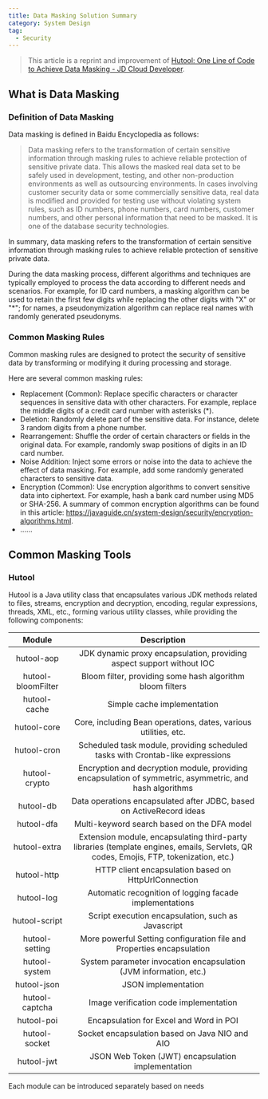 ```yaml
---
title: Data Masking Solution Summary
category: System Design
tag:
  - Security
---
```


<!-- @include: @article-header.snippet.md -->

> This article is a reprint and improvement of [Hutool: One Line of Code to Achieve Data Masking - JD Cloud Developer](https://mp.weixin.qq.com/s/1qFWczesU50ndPPLtABHFg).

## What is Data Masking

### Definition of Data Masking

Data masking is defined in Baidu Encyclopedia as follows:

> Data masking refers to the transformation of certain sensitive information through masking rules to achieve reliable protection of sensitive private data. This allows the masked real data set to be safely used in development, testing, and other non-production environments as well as outsourcing environments. In cases involving customer security data or some commercially sensitive data, real data is modified and provided for testing use without violating system rules, such as ID numbers, phone numbers, card numbers, customer numbers, and other personal information that need to be masked. It is one of the database security technologies.

In summary, data masking refers to the transformation of certain sensitive information through masking rules to achieve reliable protection of sensitive private data.

During the data masking process, different algorithms and techniques are typically employed to process the data according to different needs and scenarios. For example, for ID card numbers, a masking algorithm can be used to retain the first few digits while replacing the other digits with "X" or "\*"; for names, a pseudonymization algorithm can replace real names with randomly generated pseudonyms.

### Common Masking Rules

Common masking rules are designed to protect the security of sensitive data by transforming or modifying it during processing and storage.

Here are several common masking rules:

- Replacement (Common): Replace specific characters or character sequences in sensitive data with other characters. For example, replace the middle digits of a credit card number with asterisks (\*).
- Deletion: Randomly delete part of the sensitive data. For instance, delete 3 random digits from a phone number.
- Rearrangement: Shuffle the order of certain characters or fields in the original data. For example, randomly swap positions of digits in an ID card number.
- Noise Addition: Inject some errors or noise into the data to achieve the effect of data masking. For example, add some randomly generated characters to sensitive data.
- Encryption (Common): Use encryption algorithms to convert sensitive data into ciphertext. For example, hash a bank card number using MD5 or SHA-256. A summary of common encryption algorithms can be found in this article: <https://javaguide.cn/system-design/security/encryption-algorithms.html>.
- ……

## Common Masking Tools

### Hutool

Hutool is a Java utility class that encapsulates various JDK methods related to files, streams, encryption and decryption, encoding, regular expressions, threads, XML, etc., forming various utility classes, while providing the following components:

|       Module       |                                                              Description                                                              |
| :----------------: | :-----------------------------------------------------------------------------------------------------------------------------------: |
|     hutool-aop     |                                 JDK dynamic proxy encapsulation, providing aspect support without IOC                                 |
| hutool-bloomFilter |                                       Bloom filter, providing some hash algorithm bloom filters                                       |
|    hutool-cache    |                                                      Simple cache implementation                                                      |
|    hutool-core     |                                    Core, including Bean operations, dates, various utilities, etc.                                    |
|    hutool-cron     |                            Scheduled task module, providing scheduled tasks with Crontab-like expressions                             |
|   hutool-crypto    |                Encryption and decryption module, providing encapsulation of symmetric, asymmetric, and hash algorithms                |
|     hutool-db      |                                 Data operations encapsulated after JDBC, based on ActiveRecord ideas                                  |
|     hutool-dfa     |                                              Multi-keyword search based on the DFA model                                              |
|    hutool-extra    | Extension module, encapsulating third-party libraries (template engines, emails, Servlets, QR codes, Emojis, FTP, tokenization, etc.) |
|    hutool-http     |                                         HTTP client encapsulation based on HttpUrlConnection                                          |
|     hutool-log     |                                        Automatic recognition of logging facade implementations                                        |
|   hutool-script    |                                          Script execution encapsulation, such as Javascript                                           |
|   hutool-setting   |                                 More powerful Setting configuration file and Properties encapsulation                                 |
|   hutool-system    |                                   System parameter invocation encapsulation (JVM information, etc.)                                   |
|    hutool-json     |                                                          JSON implementation                                                          |
|   hutool-captcha   |                                                Image verification code implementation                                                 |
|     hutool-poi     |                                                Encapsulation for Excel and Word in POI                                                |
|   hutool-socket    |                                            Socket encapsulation based on Java NIO and AIO                                             |
|     hutool-jwt     |                                           JSON Web Token (JWT) encapsulation implementation                                           |

Each module can be introduced separately based on needs
